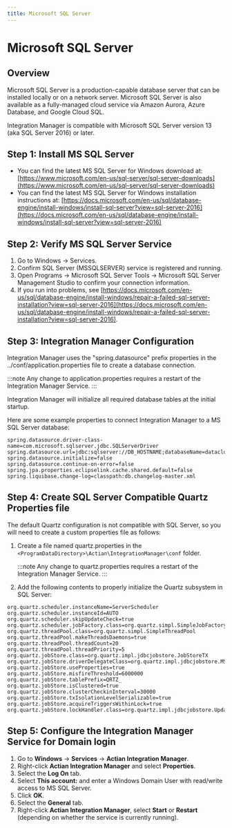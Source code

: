 ```yaml
---
title: Microsoft SQL Server
---
```


# Microsoft SQL Server

## Overview

Microsoft SQL Server is a production-capable database server that can be installed locally or on a network server. Microsoft SQL Server is also available as a fully-managed cloud service via Amazon Aurora, Azure Database, and Google Cloud SQL.

Integration Manager is compatible with Microsoft SQL Server version 13 (aka SQL Server 2016) or later.

## Step 1: Install MS SQL Server

* You can find the latest MS SQL Server for Windows download at: [https://www.microsoft.com/en-us/sql-server/sql-server-downloads](https://www.microsoft.com/en-us/sql-server/sql-server-downloads)
* You can find the latest MS SQL Server for Windows installation instructions at: [https://docs.microsoft.com/en-us/sql/database-engine/install-windows/install-sql-server?view=sql-server-2016](https://docs.microsoft.com/en-us/sql/database-engine/install-windows/install-sql-server?view=sql-server-2016)

## Step 2: Verify MS SQL Server Service

1. Go to Windows → Services.
2. Confirm SQL Server (MSSQLSERVER) service is registered and running.
3. Open Programs → Microsoft SQL Server Tools → Microsoft SQL Server Management Studio to confirm your connection information.
4. If you run into problems, see [https://docs.microsoft.com/en-us/sql/database-engine/install-windows/repair-a-failed-sql-server-installation?view=sql-server-2016](https://docs.microsoft.com/en-us/sql/database-engine/install-windows/repair-a-failed-sql-server-installation?view=sql-server-2016).

## Step 3: Integration Manager Configuration

Integration Manager uses the "spring.datasource" prefix properties in the ../conf/application.properties file to create a database connection.

:::note
Any change to application.properties requires a restart of the Integration Manager Service.
:::

Integration Manager will initialize all required database tables at the initial startup. 

Here are some example properties to connect Integration Manager to a MS SQL Server database:
```
spring.datasource.driver-class-name=com.microsoft.sqlserver.jdbc.SQLServerDriver
spring.datasource.url=jdbc:sqlserver://DB_HOSTNAME;databaseName=datacloud_db;integratedSecurity=true
spring.datasource.initialize=false
spring.datasource.continue-on-error=false 
spring.jpa.properties.eclipselink.cache.shared.default=false
spring.liquibase.change-log=classpath:db.changelog-master.xml
```

## Step 4: Create SQL Server Compatible Quartz Properties file

The default Quartz configuration is not compatible with SQL Server, so you will need to create a custom properties file as follows:

1. Create a file named quartz.properties in the `<ProgramDataDirectory>\Actian\IntegrationManager\conf` folder.
   
   :::note
   Any change to quartz.properties requires a restart of the Integration Manager Service.
   :::

2. Add the following contents to properly initialize the Quartz subsystem in SQL Server:
```
org.quartz.scheduler.instanceName=ServerScheduler
org.quartz.scheduler.instanceId=AUTO
org.quartz.scheduler.skipUpdateCheck=true
org.quartz.scheduler.jobFactory.class=org.quartz.simpl.SimpleJobFactory
org.quartz.threadPool.class=org.quartz.simpl.SimpleThreadPool
org.quartz.threadPool.makeThreadsDaemons=true
org.quartz.threadPool.threadCount=20
org.quartz.threadPool.threadPriority=5
org.quartz.jobStore.class=org.quartz.impl.jdbcjobstore.JobStoreTX
org.quartz.jobStore.driverDelegateClass=org.quartz.impl.jdbcjobstore.MSSQLDelegate
org.quartz.jobStore.useProperties=true
org.quartz.jobStore.misfireThreshold=6000000
org.quartz.jobStore.tablePrefix=QRTZ_
org.quartz.jobStore.isClustered=true
org.quartz.jobStore.clusterCheckinInterval=30000
org.quartz.jobStore.txIsolationLevelSerializable=true
org.quartz.jobStore.acquireTriggersWithinLock=true
org.quartz.jobStore.lockHandler.class=org.quartz.impl.jdbcjobstore.UpdateLockRowSemaphore
```

## Step 5: Configure the Integration Manager Service for Domain login

1. Go to **Windows** → **Services** → **Actian Integration Manager**.
2. Right-click **Actian Integration Manager** and select **Properties**.
3. Select the **Log On** tab.
4. Select **This account:** and enter a Windows Domain User with read/write access to MS SQL Server.
5. Click **OK**.
6. Select the **General** tab.
7. Right-click **Actian Integration Manager**, select **Start** or **Restart** (depending on whether the service is currently running).